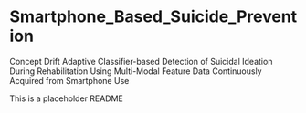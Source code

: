 # Smartphone_Based_Suicide_Prevention
Concept Drift Adaptive Classifier-based Detection of Suicidal Ideation During Rehabilitation Using Multi-Modal Feature Data Continuously Acquired from Smartphone Use


This is a placeholder README
